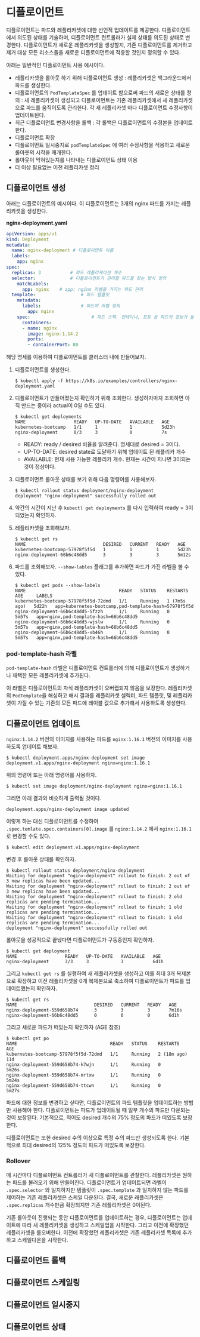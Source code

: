 # 디플로이먼트

디플로이먼트는 파드와 레플리카셋에 대한 선언적 업데이트를 제공한다. 디플로이먼트에서 의도된 상태를 기술하며, 디플로이먼트 컨트롤러가 실제 상태를 의도된 상태로 변경한다. 디플로이먼트가 새로운 레플리카셋을 생성할지, 기존 디플로이먼트를 제거하고 제거 대상 모든 리소스들을 새로운 디플로이먼트에 적응할 것인지 정의할 수 있다.

아래는 일반적인 디플로이먼트 사용 예시이다.

* 레플리카셋을 롤아웃 하기 위해 디플로이먼트 생성 : 레플리카셋은 백그라운드에서 파드를 생성한다. 
* 디플로이먼트의 `PodTemplateSpec` 를 업데이트 함으로써 파드의 새로운 상태를 정의 : 새 레플리카셋이 생성되고 디플로이먼트는 기존 레플리카셋에서 새 레플리카셋으로 파드를 움직이도록 관리한다. 각 새 레플리카셋 마다 디플로이먼트 수정사항이 업데이트된다.
* 최근 디플로이먼트 변경사항을 롤백 : 각 롤백은 디플로이먼트의 수정본을 업데이트한다.
* 디플로이먼트 확장
* 디플로이먼트 일시중지로 `podTemplateSpec` 에 여러 수정사항을 적용하고 새로운 롤아웃의 시작을 재개한다.
* 롤아웃이 막혀있는지를 나타내는 디플로이먼트 상태 이용
* 더 이상 필요없는 이전 레플리카셋 정리



## 디플로이먼트 생성

아래는 디플로이먼트의 예시이다. 이 디플로이먼트는 3개의 nginx 파드를 가지는 레플리카셋을 생성한다.

**nginx-deployment.yaml**

```yaml
apiVersion: apps/v1
kind: Deployment
metadata:
  name: nginx-deployment # 디플로이먼트 이름
  labels:
    app: nginx
spec:
  replicas: 3			# 파드 레플리케이션 개수
  selector:				# 디플로이먼트가 관리할 파드를 찾는 방식 정의 
    matchLabels:
      app: nginx	# app: nginx 라벨을 가지는 파드 관리
  template:					# 파드 템플릿
    metadata:					
      labels:				# 파드의 라벨 정의 
        app: nginx
    spec:						# 파드 스펙. 컨테이너, 포트 등 파드의 정보가 들어있다.
      containers:
      - name: nginx
        image: nginx:1.14.2
        ports:
        - containerPort: 80
```



해당 명세를 이용하여 디플로이먼트를 클러스터 내에 만들어보자.

1. 디플로이먼트를 생성한다.

   ```shell
   $ kubectl apply -f https://k8s.io/examples/controllers/nginx-deployment.yaml
   ```

2. 디플로이먼트가 만들어졌는지 확인하기 위해 조회한다. 생성하자마자 조회하면 아직 만드는 중이라 actual이 0일 수도 있다. 

   ```shell
   $ kubectl get deployments
   NAME                  READY   UP-TO-DATE   AVAILABLE   AGE
   kubernetes-bootcamp   1/1     1            1           5d23h
   nginx-deployment      0/3     3            0           7s
   ```

   * READY: ready / desired 비율을 알려준다. 명세대로 desired = 3이다.
   * UP-TO-DATE: desired state로 도달하기 위해 업데이트 된 레플리카 개수
   * AVAILABLE: 현재 사용 가능한 레플리카 개수. 현재는 시간이 지나면 3이되는 것이 정상이다.

3. 디플로이먼트 롤아웃 상태를 보기 위해 다음 명령어를 사용해보자.

   ```shell
   $ kubectl rollout status deployment/nginx-deployment
   deployment "nginx-deployment" successfully rolled out
   ```

4. 약간의 시간이 지난 후 `kubectl get deployments` 를 다시 입력하여 ready = 3이 되었는지 확인하자.

5. 레플리카셋을 조회해보자.

   ```shell
   $ kubectl get rs
   NAME                             DESIRED   CURRENT   READY   AGE
   kubernetes-bootcamp-57978f5f5d   1         1         1       5d23h
   nginx-deployment-66b6c48dd5      3         3         3       5m12s
   ```

6. 파드를 조회해보자. `--show-lables` 플래그를 추가하면 파드가 가진 라벨을 볼 수 있다.

   ```shell
   $ kubectl get pods --show-labels
   NAME                                   READY   STATUS    RESTARTS       AGE     LABELS
   kubernetes-bootcamp-57978f5f5d-72dmd   1/1     Running   1 (7m5s ago)   5d22h   app=kubernetes-bootcamp,pod-template-hash=57978f5f5d
   nginx-deployment-66b6c48dd5-5fzzh      1/1     Running   0              5m57s   app=nginx,pod-template-hash=66b6c48dd5
   nginx-deployment-66b6c48dd5-wjslw      1/1     Running   0              5m57s   app=nginx,pod-template-hash=66b6c48dd5
   nginx-deployment-66b6c48dd5-xb46h      1/1     Running   0              5m57s   app=nginx,pod-template-hash=66b6c48dd5
   ```



### pod-template-hash 라벨

`pod-template-hash` 라벨은 디플로이먼트 컨트롤러에 의해 디플로이먼트가 생성하거나 채택한 모든 레플리카셋에 추가된다. 

이 라벨은 디플로이먼트의 자식 레플리카셋이 오버랩되지 않음을 보장한다. 레플리카셋의 `PodTemplate`을 해싱하고 해시 결과를 레플리카셋 셀렉터, 파드 템플릿, 및 레플리카셋이 가질 수 있는 기존의 모든 파드에 레이블 값으로 추가해서 사용하도록 생성한다.



## 디플로이먼트 업데이트

`nginx:1.14.2` 버전의 이미지를 사용하는 파드를 `nginx:1.16.1` 버전의 이미지를 사용하도록 업데이트 해보자.

```shell
$ kubectl deployment.apps/nginx-deployment set image deployment.v1.apps/nginx-deployment nginx=nginx:1.16.1
```

위의 명령어 또는 아래 명령어를 사용하자.

```shell
$ kubectl set image deployment/nginx-deployment nginx=nginx:1.16.1
```

그러면 아래 결과와 비슷하게 출력될 것이다.

```shell
deployment.apps/nginx-deployment image updated
```



이렇게 하는 대신 디플로이먼트를 수정하여 `.spec.temlate.spec.containers[0].image` 를 `nginx:1.14.2` 에서 `nginx:1.16.1` 로 변경할 수도 있다.

```shell
$ kubectl edit deployment.v1.apps/nginx-deployment
```



변경 후 롤아웃 상태를 확인하자.

```shell
$ kubectl rollout status deployment/nginx-deployment
Waiting for deployment "nginx-deployment" rollout to finish: 2 out of 3 new replicas have been updated...
Waiting for deployment "nginx-deployment" rollout to finish: 2 out of 3 new replicas have been updated...
Waiting for deployment "nginx-deployment" rollout to finish: 2 old replicas are pending termination...
Waiting for deployment "nginx-deployment" rollout to finish: 1 old replicas are pending termination...
Waiting for deployment "nginx-deployment" rollout to finish: 1 old replicas are pending termination...
deployment "nginx-deployment" successfully rolled out
```



롤아웃을 성공적으로 끝냈다면 디플로이먼트가 구동중인지 확인하자.

```shell
$ kubectl get deployment
NAME                  READY   UP-TO-DATE   AVAILABLE   AGE
nginx-deployment      3/3     3            3           6d1h
```

그리고 `kubectl get rs` 를 실행하여 새 레플리카셋을 생성하고 이를 최대 3개 복제본으로 확장하고 이전 레플리카셋을 0개 복제본으로 축소하여 디플로이먼트가 파드를 업데이트했는지 확인하자.

```shell
$ kubectl get rs
NAME                             DESIRED   CURRENT   READY   AGE
nginx-deployment-559d658b74      3         3         3       7m16s
nginx-deployment-66b6c48dd5      0         0         0       6d1h
```

그리고 새로운 파드가 떠있는지 확인하자 (AGE 참조)

```shell
$ kubectl get po
NAME                                   READY   STATUS    RESTARTS      AGE
kubernetes-bootcamp-57978f5f5d-72dmd   1/1     Running   2 (18m ago)   11d
nginx-deployment-559d658b74-k7wjn      1/1     Running   0             5m26s
nginx-deployment-559d658b74-mrtxw      1/1     Running   0             5m24s
nginx-deployment-559d658b74-ttcwn      1/1     Running   0             5m27s
```



파드에 대한 정보를 변경하고 싶다면, 디플로이먼트의 파드 템플릿을 업데이트하는 방법만 사용해야 한다. 디플로이먼트는 파드가 업데이트될 때 일부 개수의 파드만 다운되는 것이 보장된다. 기본적으로, 적어도 desired 개수의 75% 정도의 파드가 떠있도록 보장한다.

디플로이먼트는 또한 desired 수의 이상으로 특정 수의 파드만 생성되도록 한다. 기본적으로 최대 desired의 125% 정도의 파드가 떠있도록 보장한다.



### Rollover

매 시간마다 디플로이먼트 컨트롤러가 새 디플로이먼트를 관찰한다. 레플리카셋은 원하는 파드를 불러오기 위해 만들어진다. 디플로이먼트가 업데이트되면 라벨이 `.spec.selector` 와 일치하지만 템플릿이 `.spec.template` 과 일치하지 않는 파드를 제어하는 기존 레플리카셋은 스케일 다운된다. 결국, 새로운 래플리카셋은 `.spec.replicas` 개수만큼 확장되지만 기존 레플리카셋은 0이된다.

기존 롤아웃이 진행되는 동안 디플로이먼트를 업데이트하는 경우, 디플로이먼트는 업데이트에 따라 새 레플리카셋을 생성하고 스케일업을 시작한다. 그리고 이전에 확장했던 레플리카셋을 롤오버한다. 이전에 확장했던 레플리카셋은 기존 레플리카셋 목록에 추가하고 스케일다운을 시작한다.





## 디플로이먼트 롤백















## 디플로이먼트 스케일링



## 디플로이먼트 일시중지



## 디플로이먼트 상태



